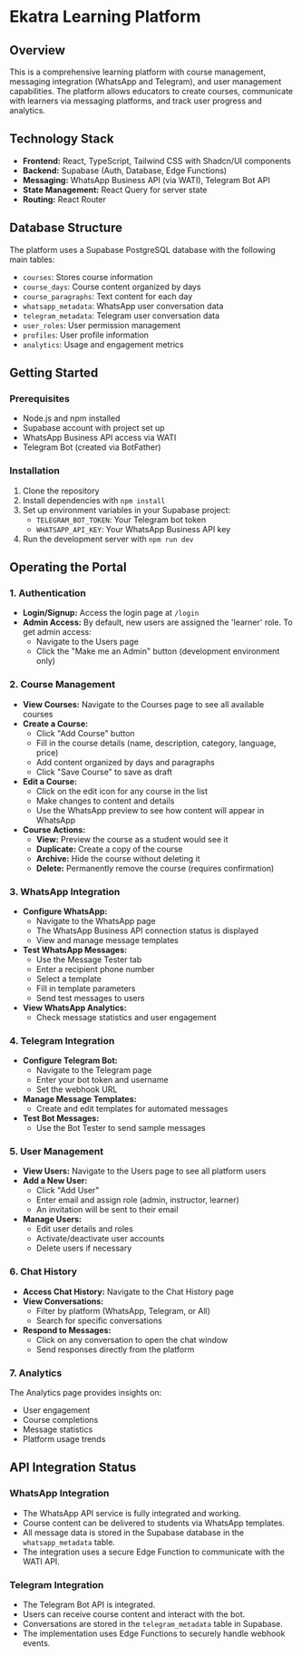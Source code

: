 # Ekatra Learning Platform

## Overview
This is a comprehensive learning platform with course management, messaging integration (WhatsApp and Telegram), and user management capabilities. The platform allows educators to create courses, communicate with learners via messaging platforms, and track user progress and analytics.

## Technology Stack
- **Frontend:** React, TypeScript, Tailwind CSS with Shadcn/UI components
- **Backend:** Supabase (Auth, Database, Edge Functions)
- **Messaging:** WhatsApp Business API (via WATI), Telegram Bot API
- **State Management:** React Query for server state
- **Routing:** React Router

## Database Structure
The platform uses a Supabase PostgreSQL database with the following main tables:
- `courses`: Stores course information
- `course_days`: Course content organized by days
- `course_paragraphs`: Text content for each day
- `whatsapp_metadata`: WhatsApp user conversation data
- `telegram_metadata`: Telegram user conversation data
- `user_roles`: User permission management
- `profiles`: User profile information
- `analytics`: Usage and engagement metrics

## Getting Started

### Prerequisites
- Node.js and npm installed
- Supabase account with project set up
- WhatsApp Business API access via WATI
- Telegram Bot (created via BotFather)

### Installation
1. Clone the repository
2. Install dependencies with `npm install`
3. Set up environment variables in your Supabase project:
    - `TELEGRAM_BOT_TOKEN`: Your Telegram bot token
    - `WHATSAPP_API_KEY`: Your WhatsApp Business API key
4. Run the development server with `npm run dev`

## Operating the Portal

### 1. Authentication
- **Login/Signup:** Access the login page at `/login`
- **Admin Access:** By default, new users are assigned the 'learner' role. To get admin access:
    - Navigate to the Users page
    - Click the "Make me an Admin" button (development environment only)

### 2. Course Management
- **View Courses:** Navigate to the Courses page to see all available courses
- **Create a Course:**
    - Click "Add Course" button
    - Fill in the course details (name, description, category, language, price)
    - Add content organized by days and paragraphs
    - Click "Save Course" to save as draft
- **Edit a Course:**
    - Click on the edit icon for any course in the list
    - Make changes to content and details
    - Use the WhatsApp preview to see how content will appear in WhatsApp
- **Course Actions:**
    - **View:** Preview the course as a student would see it
    - **Duplicate:** Create a copy of the course
    - **Archive:** Hide the course without deleting it
    - **Delete:** Permanently remove the course (requires confirmation)

### 3. WhatsApp Integration
- **Configure WhatsApp:**
    - Navigate to the WhatsApp page
    - The WhatsApp Business API connection status is displayed
    - View and manage message templates
- **Test WhatsApp Messages:**
    - Use the Message Tester tab
    - Enter a recipient phone number
    - Select a template
    - Fill in template parameters
    - Send test messages to users
- **View WhatsApp Analytics:**
    - Check message statistics and user engagement

### 4. Telegram Integration
- **Configure Telegram Bot:**
    - Navigate to the Telegram page
    - Enter your bot token and username
    - Set the webhook URL
- **Manage Message Templates:**
    - Create and edit templates for automated messages
- **Test Bot Messages:**
    - Use the Bot Tester to send sample messages

### 5. User Management
- **View Users:** Navigate to the Users page to see all platform users
- **Add a New User:**
    - Click "Add User"
    - Enter email and assign role (admin, instructor, learner)
    - An invitation will be sent to their email
- **Manage Users:**
    - Edit user details and roles
    - Activate/deactivate user accounts
    - Delete users if necessary

### 6. Chat History
- **Access Chat History:** Navigate to the Chat History page
- **View Conversations:**
    - Filter by platform (WhatsApp, Telegram, or All)
    - Search for specific conversations
- **Respond to Messages:**
    - Click on any conversation to open the chat window
    - Send responses directly from the platform

### 7. Analytics
The Analytics page provides insights on:
- User engagement
- Course completions
- Message statistics
- Platform usage trends

## API Integration Status

### WhatsApp Integration
- The WhatsApp API service is fully integrated and working.
- Course content can be delivered to students via WhatsApp templates.
- All message data is stored in the Supabase database in the `whatsapp_metadata` table.
- The integration uses a secure Edge Function to communicate with the WATI API.

### Telegram Integration
- The Telegram Bot API is integrated.
- Users can receive course content and interact with the bot.
- Conversations are stored in the `telegram_metadata` table in Supabase.
- The implementation uses Edge Functions to securely handle webhook events.
